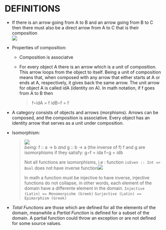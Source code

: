 # **DEFINITIONS**  
  
* If there is an arrow going from A to B and an arrow going from B to C then there must also be a direct arrow from A to C that is their composition  
			![](https://i.ibb.co/NpYNvvw/B7-A7886-C-412-A-4-CBE-AA31-EE68-B8-E530-E8.jpg)
 * Properties of composition:  
  
	 * Composition is associatve
	 * For every object A there is an arrow which is a unit of composition. This arrow loops from the object to itself. Being a unit of composition means that, when composed with any arrow that either starts at A or ends at A, respectively, it gives back the same arrow. The unit arrow for object A is called idA (identity on A). In math notation, if f goes from A to B then
	
		>f∘idA = f
		>idB∘f = f

* A category consists of objects and arrows (morphisms). Arrows can be composed, and the composition is associative. Every object has an identity arrow that serves as a unit under composition.
*  Isomorphism:
	>![](https://i.ibb.co/4JBvytb/0-E7343-C9-C07-C-4-E26-A22-E-175-E738-F6-F98.jpg)	 
	> *being:* 
	 > f :: a -> b
	 >*and* 
	 > g :: b -> a (the inverse of f)
	 > f and g are isomorphisms if they satisfy: 
	 >   g∘f = ida
	 >    f∘g = idb
	 >
	 >
	 > Not all functions are isomorphisms, i.e : function `isEven :: Int => Bool` does not have inverse function![](https://i.ibb.co/Tcdhb2x/22-FAA137-D7-F7-4-F72-95-D1-09-FD6-B7-D8-E1-E.jpg)
	>
	>	In math a function must be injective to have inverse, injective functions do not collapse, in other words, each element of the domain have a differente element in the domain. 
	> `Injective (Latin) == Monomorpishm (Greek)`
	> ```Surjective (Latin) == Epimorphism (Greek) ```
	 
* *Total Functions* are those which are defined for all the elements of the domain, meanwhile a *Partial Function* is defined for a subset of the domain. A partial function  could throw an exception or are not defined for some source values.